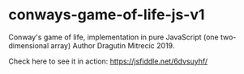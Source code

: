 # conways-game-of-life-js-v1
Conway's game of life, implementation in pure JavaScript (one two-dimensional array)
Author Dragutin Mitrecic 2019.

Check here to see it in action: 
https://jsfiddle.net/6dvsuyhf/
